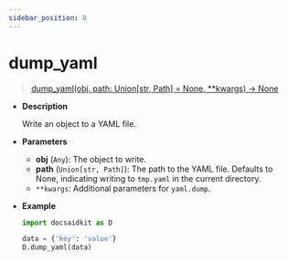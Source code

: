 ```yaml
---
sidebar_position: 8
---
```


# dump_yaml

> [dump_yaml(obj, path: Union[str, Path] = None, **kwargs) -> None](https://github.com/DocsaidLab/DocsaidKit/blob/012540eebaebb2718987dd3ec0f7dcf40f403caa/docsaidkit/utils/files_utils.py#L200)

- **Description**

    Write an object to a YAML file.

- **Parameters**

    - **obj** (`Any`): The object to write.
    - **path** (`Union[str, Path]`): The path to the YAML file. Defaults to None, indicating writing to `tmp.yaml` in the current directory.
    - `**kwargs`: Additional parameters for `yaml.dump`.

- **Example**

    ```python
    import docsaidkit as D

    data = {'key': 'value'}
    D.dump_yaml(data)
    ```
